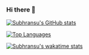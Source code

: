 ### Hi there 👋

[![Subhransu's GitHub stats](https://github-readme-stats.vercel.app/api?username=Ashis-007&count_private=true&show_icons=true&theme=onedark)](https://github.com/anuraghazra/github-readme-stats)

[![Top Languages](https://github-readme-stats.vercel.app/api/top-langs/?username=Ashis-007)](https://github.com/anuraghazra/github-readme-stats)

[![Subhransu's wakatime stats](https://github-readme-stats.vercel.app/api/wakatime?username=Ashis-007&theme=onedark)](https://github.com/anuraghazra/github-readme-stats)

<!--
**Ashis-007/Ashis-007** is a ✨ _special_ ✨ repository because its `README.md` (this file) appears on your GitHub profile.

Here are some ideas to get you started:

- 🔭 I’m currently working on ...
- 🌱 I’m currently learning ...
- 👯 I’m looking to collaborate on ...
- 🤔 I’m looking for help with ...
- 💬 Ask me about ...
- 📫 How to reach me: ...
- 😄 Pronouns: ...
- ⚡ Fun fact: ...
-->
